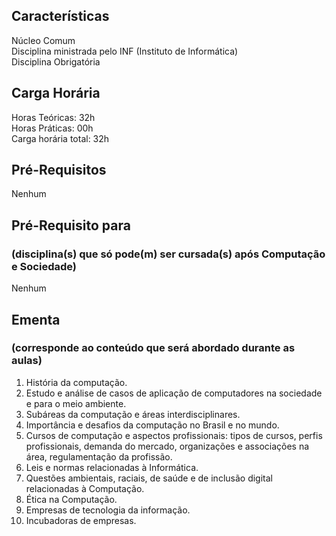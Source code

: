 ## Características  
Núcleo Comum  
Disciplina ministrada pelo INF (Instituto de Informática)  
Disciplina Obrigatória

## Carga Horária  
Horas Teóricas: 32h  
Horas Práticas: 00h  
Carga horária total: 32h  

## Pré-Requisitos  
Nenhum  

## Pré-Requisito para  
### (disciplina(s) que só pode(m) ser cursada(s) após Computação e Sociedade)  
Nenhum

## Ementa  
### (corresponde ao conteúdo que será abordado durante as aulas)  
1.  História da computação. 
2.	Estudo e análise de casos de aplicação de computadores na sociedade e para o meio ambiente. 
3.	Subáreas da computação e áreas interdisciplinares. 
4.	Importância e desafios da computação no Brasil e no mundo. 
5.	Cursos de computação e aspectos profissionais: tipos de cursos, perfis profissionais, demanda do mercado, organizações e associações na área, regulamentação da profissão. 
6.	Leis e normas relacionadas à Informática. 
7.	Questões ambientais, raciais, de saúde e de inclusão digital relacionadas à Computação. 
8.	Ética na Computação. 
9.	Empresas de tecnologia da informação. 
10.	Incubadoras de empresas.
